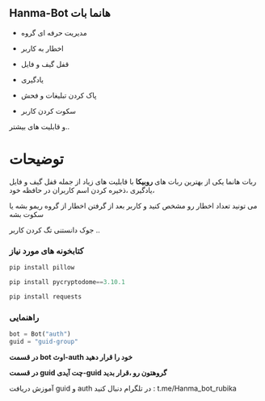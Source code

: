 ## Hanma-Bot هانما بات


- مدیریت حرفه ای گروه

- اخطار به کاربر

- قفل گیف و فایل

- یادگیری

- پاک کردن تبلیغات و فحش

- سکوت کردن کاربر

و قابلیت های بیشتر..

# توضیحات

ربات هانما یکی از بهترین ربات های **روبیکا** با قابلیت های زیاد از جمله قفل گیف و فایل ،یادگیری ،ذخیره کردن اسم کاربران در حافظه خود

می تونید تعداد اخطار رو مشخص کنید و کاربر بعد از گرفتن اخطار از گروه ریمو بشه یا سکوت بشه

جوک دانستنی تگ کردن کاربر ..

### کتابخونه های مورد نیاز 
```python
pip install pillow
```
```python
pip install pycryptodome==3.10.1
```
```python
pip install requests
```

### راهنمایی

```python
bot = Bot("auth")
guid = "guid-group"
```

**در قسمت bot اوث-auth خود را قرار دهید**

**در قسمت guid چت آیدی-guid گروهتون رو ،قرار بدید**

آموزش دریافت guid و auth در تلگرام دنبال کنید : t.me/Hanma_bot_rubika

